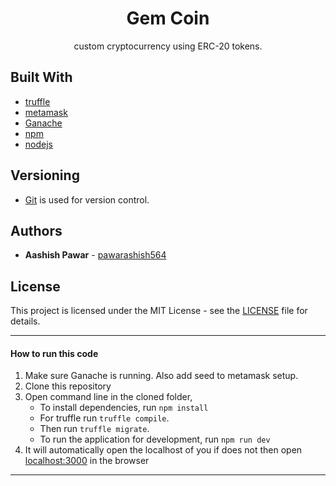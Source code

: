 <h1 align="center"> Gem Coin
</h1>
<p align="center">custom cryptocurrency using ERC-20 tokens.</p>
<!-- -  -->
<!-- <br /> -->
<!-- <br /> -->
<!-- <p align="center"><a href="https://herokuapp.com/">Live</a></p> -->

## Built With

- [truffle](https://www.trufflesuite.com/docs/truffle/overview)
- [metamask](https://metamask.io/download.html)
- [Ganache](https://www.trufflesuite.com/ganache)
- [npm](https://www.npmjs.com/)
- [nodejs](https://nodejs.org/en/)

## Versioning

- [Git](https://git-scm.com) is used for version control.

## Authors

- **Aashish Pawar** - [pawarashish564](https://github.com/pawarashish564)

## License

This project is licensed under the MIT License - see the [LICENSE](LICENSE) file for details.

---

#### How to run this code

1. Make sure Ganache is running. Also add seed to metamask setup.
2. Clone this repository
3. Open command line in the cloned folder,
   - To install dependencies, run `npm install`
   - For truffle run `truffle compile`.
   - Then run `truffle migrate`.
   - To run the application for development, run `npm run dev`
4. It will automatically open the localhost of you if does not then open [localhost:3000](http://localhost:3000/) in the browser

---
